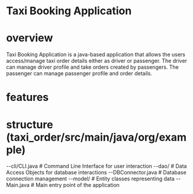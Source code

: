 # Taxi Booking Application

# overview
Taxi Booking Application is a java-based application that allows the users
access/manage taxi order details either as driver or passenger.
The driver can manage driver profile and take orders created by passengers.
The passenger can manage passenger profile and order details.

# features

# structure (taxi_order/src/main/java/org/example)
--cli/CLI.java # Command Line Interface for user interaction
--dao/         # Data Access Objects for database interactions
--DBConnector.java        # Database connection management
--model/                  # Entity classes representing data
--Main.java               # Main entry point of the application